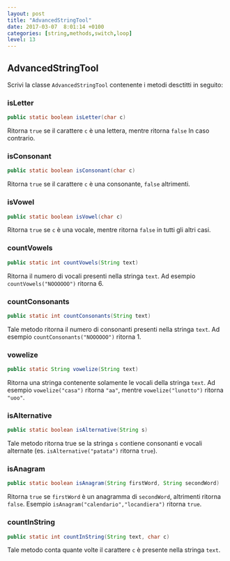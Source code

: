 ```yaml
---
layout: post
title: "AdvancedStringTool"
date: 2017-03-07  8:01:14 +0100
categories: [string,methods,switch,loop]
level: 13
---
```


## AdvancedStringTool

Scrivi la classe `AdvancedStringTool` contenente i metodi desctitti in seguito:

### isLetter

~~~java
public static boolean isLetter(char c)
~~~

Ritorna `true` se il carattere `c` è una lettera, mentre ritorna `false` In caso contrario.

### isConsonant
~~~java
public static boolean isConsonant(char c)
~~~

Ritorna `true` se il carattere `c` è una consonante, `false` altrimenti.

### isVowel
~~~java
public static boolean isVowel(char c)
~~~

Ritorna `true` se `c` è una vocale, mentre ritorna `false` in tutti gli altri casi.

### countVowels

~~~java
public static int countVowels(String text)
~~~

Ritorna il numero di vocali presenti nella stringa `text`. Ad esempio `countVowels("NOOOOOO")` ritorna 6.

### countConsonants
~~~java
public static int countConsonants(String text)
~~~

Tale metodo ritorna il numero di consonanti presenti nella stringa `text`. Ad esempio `countConsonants("NOOOOOO")` ritorna 1.

### vowelize

~~~java
public static String vowelize(String text)
~~~

Ritorna una stringa contenente solamente le vocali della stringa `text`. Ad esempio `vowelize("casa")` ritorna `"aa"`, mentre `vowelize("lunotto")` ritorna `"uoo"`.

### isAlternative

~~~java
public static boolean isAlternative(String s)
~~~

Tale metodo ritorna true se la stringa `s` contiene consonanti e vocali alternate (es. `isAlternative("patata")` ritorna `true`).

### isAnagram

~~~java
public static boolean isAnagram(String firstWord, String secondWord)
~~~

Ritorna `true` se `firstWord` è un anagramma di `secondWord`, altrimenti ritorna `false`. Esempio `isAnagram("calendario","locandiera")` ritorna `true`.

### countInString

~~~java
public static int countInString(String text, char c)
~~~

Tale metodo conta quante volte il carattere `c` è presente nella stringa `text`.